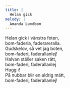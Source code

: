 ```yaml
---
title: |
  Helan gick
melody: |
  Amanda Lundbom
---
```

Helan gick i vänstra foten,   
bom-faderia, faderareralla.   
Gudskelov, så vet jag boten,   
bom-faderi, faderallanlej!   
Halvan ställer saken rätt,   
bom-faderi, faderallanlej   
Hugg i!   
På nubbar blir en aldrig mätt,   
bom-faderi, faderallanlej!